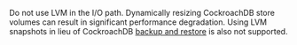 Do not use LVM in the I/O path. Dynamically resizing CockroachDB store volumes can result in significant performance degradation. Using LVM snapshots in lieu of CockroachDB [backup and restore](take-full-and-incremental-backups.html) is also not supported.